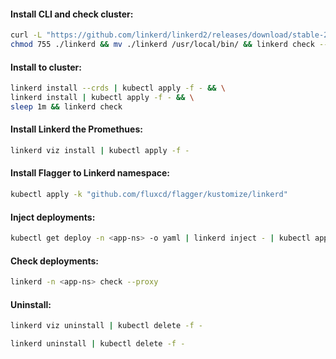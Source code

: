 #### Install CLI and check cluster:
```bash
curl -L "https://github.com/linkerd/linkerd2/releases/download/stable-2.14.1/linkerd2-cli-stable-2.14.1-linux-amd64" -o linkerd && \
chmod 755 ./linkerd && mv ./linkerd /usr/local/bin/ && linkerd check --pre
```

#### Install to cluster:
```bash
linkerd install --crds | kubectl apply -f - && \
linkerd install | kubectl apply -f - && \
sleep 1m && linkerd check
```

#### Install Linkerd the Promethues:
```bash
linkerd viz install | kubectl apply -f -
```

#### Install Flagger to Linkerd namespace:
```bash
kubectl apply -k "github.com/fluxcd/flagger/kustomize/linkerd"
```

#### Inject deployments:
```bash
kubectl get deploy -n <app-ns> -o yaml | linkerd inject - | kubectl apply -f -
```

#### Check deployments:
```bash
linkerd -n <app-ns> check --proxy
```

#### Uninstall:
```bash
linkerd viz uninstall | kubectl delete -f -
```
```bash
linkerd uninstall | kubectl delete -f -
```
